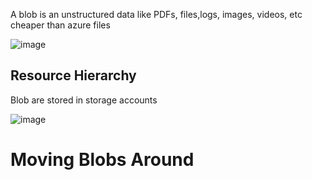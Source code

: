 A blob is an unstructured data like PDFs, files,logs, images, videos, etc cheaper than azure files

![image](https://github.com/venkatavarunp/AZ-204/assets/130353146/596a1438-0050-40a3-b327-43ef567948d0)

## Resource Hierarchy 
Blob are stored in storage accounts

![image](https://github.com/venkatavarunp/AZ-204/assets/130353146/5679a69f-0924-46f1-8f6e-fe1d76ce58b0)

# Moving Blobs Around
